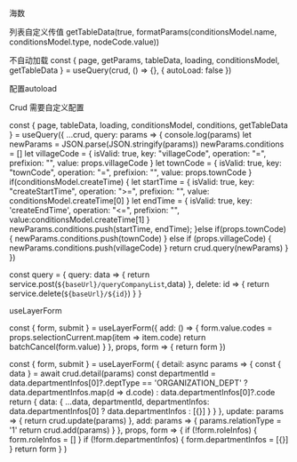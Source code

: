 海数


列表自定义传值
getTableData(true, formatParams(conditionsModel.name, conditionsModel.type, nodeCode.value))



不自动加载
const { page, getParams, tableData, loading, conditionsModel, getTableData } = useQuery(crud, () => {}, {
  autoLoad: false
})

配置autoload


Crud 需要自定义配置

const { page, tableData, loading, conditionsModel, conditions, getTableData } = useQuery({
  ...crud,
  query: params => {
		console.log(params)
		let newParams = JSON.parse(JSON.stringify(params))
		newParams.conditions = []
		let villageCode = {
			isValid: true,
			key: "villageCode",
			operation: "=",
			prefixion: "",
			value: props.villageCode
		}
		let townCode = {
			isValid: true,
			key: "townCode",
			operation: "=",
			prefixion: "",
			value: props.townCode
		}
		if(conditionsModel.createTime) {
			let startTime = {
				isValid: true,
				key: "createStartTime",
				operation: ">=",
				prefixion: "",
				value: conditionsModel.createTime[0]
			}
			let endTime = {
				isValid: true,
				key: 'createEndTime',
				operation: "<=",
				prefixion: "",
				value:conditionsModel.createTime[1]
			}
			newParams.conditions.push(startTime, endTime);
		}else if(props.townCode) {
			newParams.conditions.push(townCode)
		} else if (props.villageCode) {
			newParams.conditions.push(villageCode)
		}
    return crud.query(newParams)
  }
})



const query = {
    query: data => {
        return service.post(`${baseUrl}/queryCompanyList`,data)
    },
    delete: id => {
        return service.delete(`${baseUrl}/${id}`)
    }
}


useLayerForm


const { form, submit } = useLayerForm({
  add: () => {
    form.value.codes = props.selectionCurrent.map(item => item.code)
    return batchCancel(form.value)
  }
}, props, form => {
  return form
})



const { form, submit } = useLayerForm(
  {
    detail: async params => {
      const { data } = await crud.detail(params)
      const departmentId =
        data.departmentInfos[0]?.deptType == 'ORGANIZATION_DEPT' ? data.departmentInfos.map(d => d.code) : data.departmentInfos[0]?.code
      return {
        data: {
          ...data,
          departmentId,
          departmentInfos: data.departmentInfos[0] ? data.departmentInfos : [{}]
        }
      }
    },
    update: params => {
      return crud.update(params)
    },
    add: params => {
      params.relationType = '1'
      return crud.add(params)
    }
  },
  props,
  form => {
    if (!form.roleInfos) {
      form.roleInfos = []
    }
    if (!form.departmentInfos) {
      form.departmentInfos = [{}]
    }
    return form
  }
)